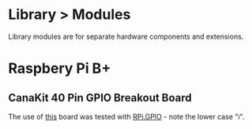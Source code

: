 Library > Modules
======

Library modules are for separate hardware components and extensions.

# Raspbery Pi B+

## CanaKit 40 Pin GPIO Breakout Board

The use of [this](http://www.canakit.com/raspberry-pi-cobbler-gpio-breakout.html) board was tested with [RPi.GPIO](https://pypi.python.org/pypi/RPi.GPIO) - note the lower case "i".
